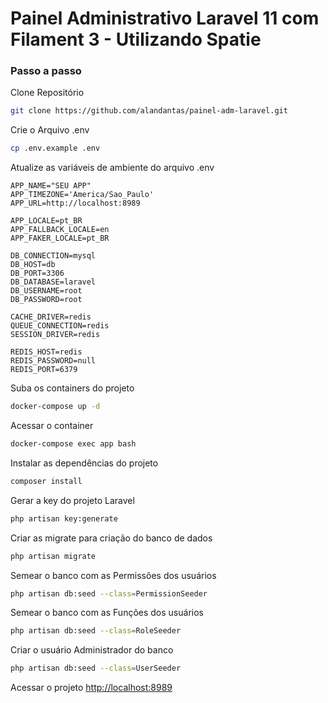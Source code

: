 
# Painel Administrativo Laravel 11 com Filament 3 - Utilizando Spatie

### Passo a passo
Clone Repositório
```sh
git clone https://github.com/alandantas/painel-adm-laravel.git
```


Crie o Arquivo .env
```sh
cp .env.example .env
```


Atualize as variáveis de ambiente do arquivo .env
```dosini
APP_NAME="SEU APP"
APP_TIMEZONE='America/Sao_Paulo'
APP_URL=http://localhost:8989

APP_LOCALE=pt_BR
APP_FALLBACK_LOCALE=en
APP_FAKER_LOCALE=pt_BR

DB_CONNECTION=mysql
DB_HOST=db
DB_PORT=3306
DB_DATABASE=laravel
DB_USERNAME=root
DB_PASSWORD=root

CACHE_DRIVER=redis
QUEUE_CONNECTION=redis
SESSION_DRIVER=redis

REDIS_HOST=redis
REDIS_PASSWORD=null
REDIS_PORT=6379
```


Suba os containers do projeto
```sh
docker-compose up -d
```


Acessar o container
```sh
docker-compose exec app bash
```


Instalar as dependências do projeto
```sh
composer install
```


Gerar a key do projeto Laravel
```sh
php artisan key:generate
```

Criar as migrate para criação do banco de dados
```sh
php artisan migrate
```

Semear o banco com as Permissões dos usuários
```sh
php artisan db:seed --class=PermissionSeeder
```


Semear o banco com as Funções dos usuários
```sh
php artisan db:seed --class=RoleSeeder
```

Criar o usuário Administrador do banco
```sh
php artisan db:seed --class=UserSeeder
```


Acessar o projeto
[http://localhost:8989](http://localhost:8989/admin)
